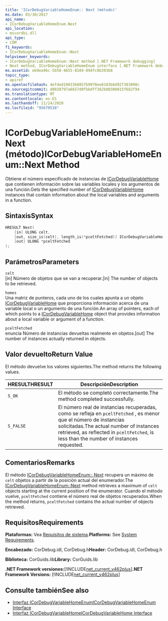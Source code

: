 ```yaml
---
title: 'ICorDebugVariableHomeEnum:: Next (método)'
ms.date: 03/30/2017
api_name:
- ICorDebugVariableHomeEnum.Next
api_location:
- mscordbi.dll
api_type:
- COM
f1_keywords:
- ICorDebugVariableHomeEnum::Next
helpviewer_keywords:
- ICorDebugVariableHomeEnum::Next method [.NET Framework debugging]
- Next method, ICorDebugVariableHomeEnum interface [.NET Framework debugging]
ms.assetid: eb9ea96c-5b58-4655-8104-094fc8b393b8
topic_type:
- apiref
ms.openlocfilehash: 4ef4ed19033b0857b9970ee8103bbd92f383898c
ms.sourcegitcommit: d8020797a6657d0fbbdff362b80300815f682f94
ms.translationtype: MT
ms.contentlocale: es-ES
ms.lasthandoff: 11/24/2020
ms.locfileid: "95679538"
---
```

# <a name="icordebugvariablehomeenumnext-method"></a><span data-ttu-id="40cbd-102">ICorDebugVariableHomeEnum:: Next (método)</span><span class="sxs-lookup"><span data-stu-id="40cbd-102">ICorDebugVariableHomeEnum::Next Method</span></span>

<span data-ttu-id="40cbd-103">Obtiene el número especificado de instancias de [ICorDebugVariableHome](icordebugvariablehome-interface.md) que contienen información sobre las variables locales y los argumentos de una función.</span><span class="sxs-lookup"><span data-stu-id="40cbd-103">Gets the specified number of [ICorDebugVariableHome](icordebugvariablehome-interface.md) instances that contain information about the local variables and arguments in a function.</span></span>  
  
## <a name="syntax"></a><span data-ttu-id="40cbd-104">Sintaxis</span><span class="sxs-lookup"><span data-stu-id="40cbd-104">Syntax</span></span>  
  
```cpp  
HRESULT Next(  
    [in] ULONG celt,  
    [out, size_is(celt), length_is(*pceltFetched)] ICorDebugVariableHome *homes[],  
    [out] ULONG *pceltFetched  
);  
```  
  
## <a name="parameters"></a><span data-ttu-id="40cbd-105">Parámetros</span><span class="sxs-lookup"><span data-stu-id="40cbd-105">Parameters</span></span>  

 `celt`  
 <span data-ttu-id="40cbd-106">[in] Número de objetos que se van a recuperar.</span><span class="sxs-lookup"><span data-stu-id="40cbd-106">[in] The number of objects to be retrieved.</span></span>  
  
 `homes`  
 <span data-ttu-id="40cbd-107">Una matriz de punteros, cada uno de los cuales apunta a un objeto [ICorDebugVariableHome](icordebugvariablehome-interface.md) que proporciona información acerca de una variable local o un argumento de una función.</span><span class="sxs-lookup"><span data-stu-id="40cbd-107">An array of pointers, each of which points to a [ICorDebugVariableHome](icordebugvariablehome-interface.md) object that provides information about  a local variable or argument of a function.</span></span>  
  
 `pceltFetched`  
 <span data-ttu-id="40cbd-108">enuncia Número de instancias devueltas realmente en objetos.</span><span class="sxs-lookup"><span data-stu-id="40cbd-108">[out] The number of instances actually returned in objects.</span></span>  
  
## <a name="return-value"></a><span data-ttu-id="40cbd-109">Valor devuelto</span><span class="sxs-lookup"><span data-stu-id="40cbd-109">Return Value</span></span>  

 <span data-ttu-id="40cbd-110">El método devuelve los valores siguientes.</span><span class="sxs-lookup"><span data-stu-id="40cbd-110">The method returns the following values.</span></span>  
  
|<span data-ttu-id="40cbd-111">HRESULT</span><span class="sxs-lookup"><span data-stu-id="40cbd-111">HRESULT</span></span>|<span data-ttu-id="40cbd-112">Descripción</span><span class="sxs-lookup"><span data-stu-id="40cbd-112">Description</span></span>|  
|-------------|-----------------|  
|`S_OK`|<span data-ttu-id="40cbd-113">El método se completó correctamente.</span><span class="sxs-lookup"><span data-stu-id="40cbd-113">The method completed successfully.</span></span>|  
|`S_FALSE`|<span data-ttu-id="40cbd-114">El número real de instancias recuperadas, como se refleja en `pceltFetched` , es menor que el número de instancias solicitadas.</span><span class="sxs-lookup"><span data-stu-id="40cbd-114">The actual number of instances retrieved, as reflected in `pceltFetched`, is less than the number of instances requested.</span></span>|  
  
## <a name="remarks"></a><span data-ttu-id="40cbd-115">Comentarios</span><span class="sxs-lookup"><span data-stu-id="40cbd-115">Remarks</span></span>  

 <span data-ttu-id="40cbd-116">El método [ICorDebugVariableHomeEnum:: Next](icordebugvariablehomeenum-next-method.md) recupera un máximo de  `celt` objetos a partir de la posición actual del enumerador.</span><span class="sxs-lookup"><span data-stu-id="40cbd-116">The [ICorDebugVariableHomeEnum::Next](icordebugvariablehomeenum-next-method.md) method retrieves a maximum of  `celt` objects starting at the current position of the enumerator.</span></span> <span data-ttu-id="40cbd-117">Cuando el método vuelve, `pceltFetched` contiene el número real de objetos recuperados.</span><span class="sxs-lookup"><span data-stu-id="40cbd-117">When the method returns, `pceltFetched` contains the actual number of objects retrieved.</span></span>  
  
## <a name="requirements"></a><span data-ttu-id="40cbd-118">Requisitos</span><span class="sxs-lookup"><span data-stu-id="40cbd-118">Requirements</span></span>  

 <span data-ttu-id="40cbd-119">**Plataformas:** Vea [Requisitos de sistema](../../get-started/system-requirements.md).</span><span class="sxs-lookup"><span data-stu-id="40cbd-119">**Platforms:** See [System Requirements](../../get-started/system-requirements.md).</span></span>  
  
 <span data-ttu-id="40cbd-120">**Encabezado:** CorDebug.idl, CorDebug.h</span><span class="sxs-lookup"><span data-stu-id="40cbd-120">**Header:** CorDebug.idl, CorDebug.h</span></span>  
  
 <span data-ttu-id="40cbd-121">**Biblioteca:** CorGuids.lib</span><span class="sxs-lookup"><span data-stu-id="40cbd-121">**Library:** CorGuids.lib</span></span>  
  
 <span data-ttu-id="40cbd-122">**.NET Framework versiones:**[!INCLUDE[net_current_v462plus](../../../../includes/net-current-v462plus-md.md)]</span><span class="sxs-lookup"><span data-stu-id="40cbd-122">**.NET Framework Versions:** [!INCLUDE[net_current_v462plus](../../../../includes/net-current-v462plus-md.md)]</span></span>  
  
## <a name="see-also"></a><span data-ttu-id="40cbd-123">Consulte también</span><span class="sxs-lookup"><span data-stu-id="40cbd-123">See also</span></span>

- [<span data-ttu-id="40cbd-124">Interfaz ICorDebugVariableHomeEnum</span><span class="sxs-lookup"><span data-stu-id="40cbd-124">ICorDebugVariableHomeEnum Interface</span></span>](icordebugvariablehomeenum-interface.md)
- [<span data-ttu-id="40cbd-125">Interfaz ICorDebugVariableHome</span><span class="sxs-lookup"><span data-stu-id="40cbd-125">ICorDebugVariableHome Interface</span></span>](icordebugvariablehome-interface.md)
